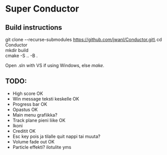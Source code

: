 # Super Conductor

## Build instructions
git clone --recurse-submodules https://github.com/jwanl/Conductor.git\
cd Conductor\
mkdir build\
cmake -S .. -B .

Open .sln with VS if using Windows, else *make*.






## TODO:
- High score OK
- Win message teksti keskelle OK
- Progress bar OK
- Opastus OK
- Main menu grafiikka?
- Track plane pieni liike OK
- Ikoni
- Creditit OK
- Esc key pois ja tilalle quit nappi tai muuta?
- Volume fade out OK
- Particle effekti? ilotulite yms
